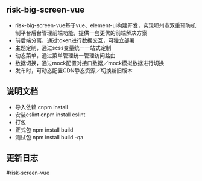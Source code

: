 ## risk-big-screen-vue
- risk-big-screen-vue基于vue、element-ui构建开发，实现鄂州市双重预防机制平台后台管理前端功能，提供一套更优的前端解决方案
- 前后端分离，通过token进行数据交互，可独立部署
- 主题定制，通过scss变量统一一站式定制
- 动态菜单，通过菜单管理统一管理访问路由
- 数据切换，通过mock配置对接口数据／mock模拟数据进行切换
- 发布时，可动态配置CDN静态资源／切换新旧版本



## 说明文档
- 导入依赖 cnpm install 
- 安装eslint cnpm install eslint
- 打包 
- 正式包 npm install build
- 测试包 npm install build -qa


## 更新日志

#risk-screen-vue
